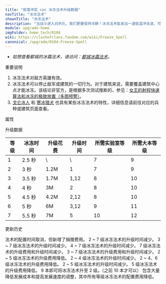```yaml
---
title: "部落冲突 coc 冰冻法术升级数据"
navTitle: "冰冻法术"
shownTitle: "冰冻法术"
description: "当战斗进入白热化，我们更要保持冷静！冰冻法术能发出一道低温冲击波，可以暂时冻结有效范围内的敌军部队和防御性建筑。"
module: upgrade-home
imgFolder: home_tech/0104
wiki: https://clashofclans.fandom.com/wiki/Freeze_Spell
canonical: /upgrade/0104-Freeze-Spell
---
```


- *如想查看都城的冰霜法术，请访问：[都城冰霜法术](/upgrade/2103-Frost-Spell)。*

<UnitInfo :folder="$frontmatter.imgFolder" imgSrc="Freeze_Spell.png" :imgAlt="$frontmatter.navTitle"
    description="当战斗进入白热化，我们更要保持冷静！<br>冰冻法术能发出一道低温冲击波，可以暂时冻结有效范围内的敌军部队和防御性建筑。"
    :isSmallImg="true" />

<SmallTitle>重要说明</SmallTitle>

1. 冰冻法术对敌方英雄有效。
2. 冰冻法术可以停止敌军或建筑的一切行为。对于建筑来说，需要覆盖建筑中心点才能冰冻。该结论非官方，是根据多次测试推断的，参见：[女王的射程快速算法和冰冻的极致放置（多图预警）](/p/598)。
3. [戈仑冰人](/upgrade/0087-Ice-Golem) 和 [寒冰猎犬](/upgrade/060a-Ice-Hound) 也具有某些冰冻法术的特性，详细信息请前往对应的兵种或建筑页面查看。

<SmallTitle>属性</SmallTitle>

<UnitProperties>
    <UnitProperty pKey="作用半径" pValue="3.5 格" />
    <UnitProperty pKey="作用类型" pValue="停止敌方的移动和攻击" />
    <UnitProperty pKey="作用目标" pValue="所有敌方目标" />
    <UnitProperty pKey="占用的法术空间" pValue="1" />
    <UnitProperty pKey="所需法术工厂等级" pValue="4" />
    <UnitProperty pKey="所需大本等级" pValue="9" />
    <UnitProperty pKey="法术配置时间" pValue="无" trainingSystem="2025" />
    <UnitProperty pKey="捐赠费用" pValue="3,3,9000,Elixir" :isDonationCost="true" />
</UnitProperties>

<SmallTitle>升级数据</SmallTitle>

<script setup>
const tableExtraInfo = [
    {
        "column": 2,
        "type": "cost",
        "gpClass": "research",
        "icon": "Elixir"
    },
    {
        "column": 3,
        "type": "time",
        "gpClass": "research"
    }
];
</script>

<UnitTable :tableExtraInfo="tableExtraInfo">

| 等级 |  冰冻时间 | 升级花费| 升级时间 | 所需实验室等级 |所需大本等级|
| ---- |   ----   |  ----  |  ----   |      ----     |   ----    |
|   1  |  2.5 秒  |    \   |   \     |        7      |     9     |
|   2  |    3 秒  |  1.2M  |   1     |        7      |     9     |
|   3  |  3.5 秒  |  1.7M  |   1,12  |        8      |    10     |
|   4  |    4 秒  |    3M  |   2     |        8      |    10     |
|   5  |  4.5 秒  |  4.2M  |   2,12  |        8      |    10     |
|   6  |    5 秒  |    6M  |   3,12  |        9      |    11     |
|   7  |  5.5 秒  |    7M  |   5     |       10      |    12     |
</UnitTable>

<SmallTitle>更新历史</SmallTitle>

<Timeline>
    <TimelineItem date="2025/03/27">
        <TimelineRow>法术的配置时间取消，但新增了捐赠费用。</TimelineRow>
    </TimelineItem>
    <TimelineItem date="2025/03/24">
        <TimelineRow>2 ~ 7 级冰冻法术的升级时间减少。</TimelineRow>
    </TimelineItem>
    <TimelineItem date="2024/11/25">
        <TimelineRow>3 ~ 7 级冰冻法术的升级时间减少。</TimelineRow>
    </TimelineItem>
    <TimelineItem date="2023/12/12">
        <TimelineRow>4 ~ 7 级冰冻法术的升级时间减少。</TimelineRow>
    </TimelineItem>
    <TimelineItem date="2023/06/12">
        <TimelineRow>7 级冰冻法术的升级费用和升级时间减少。</TimelineRow>
    </TimelineItem>
    <TimelineItem date="2022/10/10">
        <TimelineRow>3 ~ 7 级冰冻法术的升级费用和升级时间减少。</TimelineRow>
    </TimelineItem>
    <TimelineItem date="2021/12/09">
        <TimelineRow>2 ~ 5 级冰冻法术的升级费用降低。</TimelineRow>
        <TimelineRow>2 ~ 4 级冰冻法术的升级时间减少。</TimelineRow>
    </TimelineItem>
    <TimelineItem date="2021/04/12">
        <TimelineRow>2 ~ 4、6 级冰冻法术的升级费用降低。</TimelineRow>
        <TimelineRow>2 ~ 5 级冰冻法术的升级时间减少。</TimelineRow>
    </TimelineItem>
    <TimelineItem date="2020/03/30">
        <TimelineRow>5 级冰冻法术的升级费用降低。</TimelineRow>
        <TimelineRow>9 本即可将冰冻法术升至 2 级。（之前 10 本才可以）</TimelineRow>
    </TimelineItem>
    <TimelineItem date="2019/04/02">
        <TimelineRow>包含大量降低发展成本和提高发展速度的调整，其中所有等级冰冻法术的配置费用降低。</TimelineRow>
    </TimelineItem>
    <TimelineItem :historyBottom="true" />
</Timeline>
